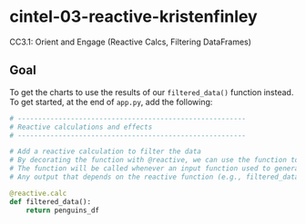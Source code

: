 # cintel-03-reactive-kristenfinley
CC3.1: Orient and Engage (Reactive Calcs, Filtering DataFrames)

## Goal
To get the charts to use the results of our `filtered_data()` function instead. To get started, at the end of `app.py`, add the following:

```python
# --------------------------------------------------------
# Reactive calculations and effects
# --------------------------------------------------------

# Add a reactive calculation to filter the data
# By decorating the function with @reactive, we can use the function to filter the data
# The function will be called whenever an input function used to generate that output changes.
# Any output that depends on the reactive function (e.g., filtered_data()) will be updated when the data changes.

@reactive.calc
def filtered_data():
    return penguins_df
